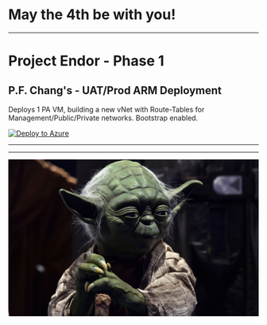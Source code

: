 # May the 4th be with you!

* * *

# Project Endor - Phase 1

## P.F. Chang's - UAT/Prod ARM Deployment
Deploys 1 PA VM, building a new vNet with Route-Tables for Management/Public/Private networks. Bootstrap enabled.

[![Deploy to Azure](https://aka.ms/deploytoazurebutton)](https://portal.azure.com/#create/Microsoft.Template/uri/https%3A%2F%2Fcnetpalopublic.blob.core.windows.net%2Farm-public%2Fcnet-pa1-lb.json)
* * *


* * *

![May the 4th be with you!!](yoda.jpg)
